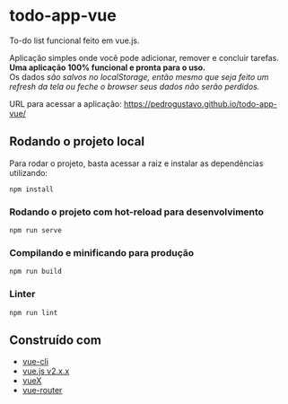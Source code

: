 # todo-app-vue
To-do list funcional feito em vue.js.

Aplicação simples onde você pode adicionar, remover e concluir tarefas. **Uma aplicação 100% funcional e pronta para o uso.**   
Os dados _são salvos no localStorage, então mesmo que seja feito um refresh da tela ou feche o browser seus dados não serão perdidos._

URL para acessar a aplicação: https://pedrogustavo.github.io/todo-app-vue/

## Rodando o projeto local
Para rodar o projeto, basta acessar a raiz e instalar as dependências utilizando:
```
npm install
```

### Rodando o projeto com hot-reload para desenvolvimento
```
npm run serve
```

### Compilando e minificando para produção
```
npm run build
```

### Linter
```
npm run lint
```
## Construído com
- [vue-cli](https://cli.vuejs.org/)
- [vue.js v2.x.x](https://vuejs.org/)
- [vueX](https://vuex.vuejs.org/)
- [vue-router](https://router.vuejs.org/)
